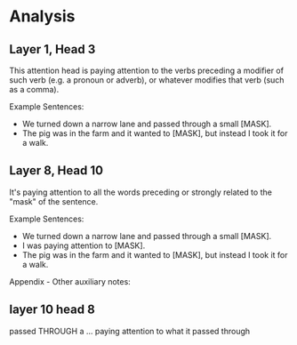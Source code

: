# Analysis

## Layer 1, Head 3

This attention head is paying attention to the verbs preceding a modifier of such verb (e.g. a pronoun or adverb), or whatever modifies that verb (such as a comma).

Example Sentences:
- We turned down a narrow lane and passed through a small [MASK].
- The pig was in the farm and it wanted to [MASK], but instead I took it for a walk.

## Layer 8, Head 10

It's paying attention to all the words preceding or strongly related to the "mask" of the sentence.

Example Sentences:
- We turned down a narrow lane and passed through a small [MASK].
- I was paying attention to [MASK].
- The pig was in the farm and it wanted to [MASK], but instead I took it for a walk.

Appendix - Other auxiliary notes:
## layer 10 head 8
passed THROUGH a ... paying attention to what it passed through